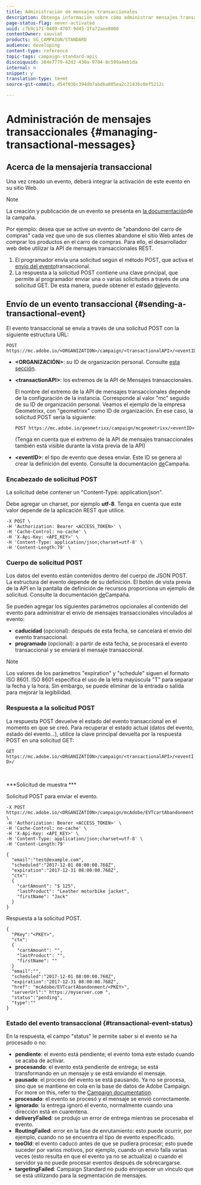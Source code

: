 ```yaml
---
title: Administración de mensajes transaccionales
description: Obtenga información sobre cómo administrar mensajes transaccionales con API.
page-status-flag: never-activated
uuid: c7b9c171-0409-4707-9d45-3fa72aee8008
contentOwner: sauviat
products: SG_CAMPAIGN/STANDARD
audience: developing
content-type: reference
topic-tags: campaign-standard-apis
discoiquuid: 304e7779-42d2-430a-9704-8c599a4eb1da
internal: n
snippet: y
translation-type: tm+mt
source-git-commit: d54f036c394db7abdba805ea2c21436c0ef5212c

---
```



# Administración de mensajes transaccionales {#managing-transactional-messages}

## Acerca de la mensajería transaccional

Una vez creado un evento, deberá integrar la activación de este evento en su sitio Web.

>[!NOTE]
>
>La creación y publicación de un evento se presenta en <a href="https://helpx.adobe.com/campaign/standard/administration/using/configuring-transactional-messaging.html">la documentación</a>de la campaña.

Por ejemplo: desea que se active un evento de &quot;abandono del carro de compras&quot; cada vez que uno de sus clientes abandone el sitio Web antes de comprar los productos en el carro de compras. Para ello, el desarrollador web debe utilizar la API de mensajes transaccionales REST.

1. El programador envía una solicitud según el método POST, que activa el [envío del evento](#sending-a-transactional-event)transaccional.
1. La respuesta a la solicitud POST contiene una clave principal, que permite al programador enviar una o varias solicitudes a través de una solicitud GET. De esta manera, puede obtener el estado [del](#transactional-event-status)evento.

## Envío de un evento transaccional {#sending-a-transactional-event}

El evento transaccional se envía a través de una solicitud POST con la siguiente estructura URL:

```
POST https://mc.adobe.io/<ORGANIZATION>/campaign/<transactionalAPI>/<eventID>
```

* **&lt;ORGANIZACIÓN>**: su ID de organización personal. Consulte [esta sección](../../api/using/must-read.md).

* **&lt;transactionAPI>**: los extremos de la API de Mensajes transaccionales.

   El nombre del extremo de la API de mensajes transaccionales depende de la configuración de la instancia. Corresponde al valor &quot;mc&quot; seguido de su ID de organización personal. Veamos el ejemplo de la empresa Geometrixx, con &quot;geometrixx&quot; como ID de organización. En ese caso, la solicitud POST sería la siguiente:

   `POST https://mc.adobe.io/geometrixx/campaign/mcgeometrixx/<eventID>`

   (Tenga en cuenta que el extremo de la API de mensajes transaccionales también está visible durante la vista previa de la API)

* **&lt;eventID>**: el tipo de evento que desea enviar. Este ID se genera al crear la definición del evento. Consulte la documentación [de](https://helpx.adobe.com/campaign/standard/administration/using/configuring-transactional-messaging.html)Campaña.

### Encabezado de solicitud POST

La solicitud debe contener un &quot;Content-Type: application/json&quot;.

Debe agregar un charset, por ejemplo **utf-8**. Tenga en cuenta que este valor depende de la aplicación REST que utilice.

```
-X POST \
-H 'Authorization: Bearer <ACCESS_TOKEN>' \
-H 'Cache-Control: no-cache' \
-H 'X-Api-Key: <API_KEY>' \
-H 'Content-Type: application/json;charset=utf-8' \
-H 'Content-Length:79' \
```

### Cuerpo de solicitud POST

Los datos del evento están contenidos dentro del cuerpo de JSON POST. La estructura del evento depende de su definición. El botón de vista previa de la API en la pantalla de definición de recursos proporciona un ejemplo de solicitud. Consulte la documentación [de](https://helpx.adobe.com/campaign/standard/administration/using/configuring-transactional-messaging.html)Campaña.

Se pueden agregar los siguientes parámetros opcionales al contenido del evento para administrar el envío de mensajes transaccionales vinculados al evento:

* **caducidad** (opcional): después de esta fecha, se cancelará el envío del evento transaccional.
* **programado** (opcional): a partir de esta fecha, se procesará el evento transaccional y se enviará el mensaje transaccional.

>[!NOTE]
>
>Los valores de los parámetros &quot;expiration&quot; y &quot;schedule&quot; siguen el formato ISO 8601. ISO 8601 especifica el uso de la letra mayúscula &quot;T&quot; para separar la fecha y la hora. Sin embargo, se puede eliminar de la entrada o salida para mejorar la legibilidad.

### Respuesta a la solicitud POST

La respuesta POST devuelve el estado del evento transaccional en el momento en que se creó. Para recuperar el estado actual (datos del evento, estado del evento...), utilice la clave principal devuelta por la respuesta POST en una solicitud GET:

`GET https://mc.adobe.io/<ORGANIZATION>/campaign/<transactionalAPI>/<eventID>/`

<br/>

***Solicitud de muestra ***

Solicitud POST para enviar el evento.

```
-X POST https://mc.adobe.io/<ORGANIZATION>/campaign/mcAdobe/EVTcartAbandonment \
-H 'Authorization: Bearer <ACCESS_TOKEN>' \
-H 'Cache-Control: no-cache' \
-H 'X-Api-Key: <API_KEY>' \
-H 'Content-Type: application/json;charset=utf-8' \
-H 'Content-Length:79'

{
  "email":"test@example.com",
  "scheduled":"2017-12-01 08:00:00.768Z",
  "expiration":"2017-12-31 08:00:00.768Z",
  "ctx":
  {
    "cartAmount": "$ 125",
    "lastProduct": "Leather motorbike jacket",
    "firstName": "Jack"
  }
}
```

Respuesta a la solicitud POST.

```
{
  "PKey":"<PKEY>",
  "ctx":
  {
    "cartAmount": "",
    "lastProduct": "",
    "firstName": ""
  }
  "email":"",
  "scheduled":"2017-12-01 08:00:00.768Z",
  "expiration":"2017-12-31 08:00:00.768Z",
  "href": "mcAdobe/EVTcartAbandonment/<PKEY>",
  "serverUrl":" https://myserver.com ",
  "status":"pending",
  "type":""
}
```

### Estado del evento transaccional {#transactional-event-status}

En la respuesta, el campo &quot;status&quot; le permite saber si el evento se ha procesado o no:

* **pendiente**: el evento está pendiente; el evento toma este estado cuando se acaba de activar.
* **procesando**: el evento está pendiente de entrega; se está transformando en un mensaje y se está enviando el mensaje.
* **pausado**: el proceso del evento se está pausando. Ya no se procesa, sino que se mantiene en cola en la base de datos de Adobe Campaign. For more on this, refer to the [Campaign documentation](https://helpx.adobe.com/campaign/standard/channels/using/event-transactional-messages.html#unpublishing-a-transactional-message).
* **procesado**: el evento se procesó y el mensaje se envió correctamente.
* **ignorado**: la entrega ignoró el evento, normalmente cuando una dirección está en cuarentena.
* **deliveryFailed**: se produjo un error de entrega mientras se procesaba el evento.
* **RoutingFailed**: error en la fase de enrutamiento: esto puede ocurrir, por ejemplo, cuando no se encuentra el tipo de evento especificado.
* **tooOld**: el evento caducó antes de que se pudiera procesar; esto puede suceder por varios motivos, por ejemplo, cuando un envío falla varias veces (esto resulta en que el evento ya no se actualiza) o cuando el servidor ya no puede procesar eventos después de sobrecargarse.
* **targetingFailed**: Campaign Standard no pudo enriquecer un vínculo que se está utilizando para la segmentación de mensajes.
